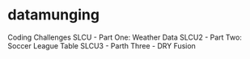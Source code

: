 # datamunging
Coding Challenges
SLCU - Part One: Weather Data
SLCU2 - Part Two: Soccer League Table
SLCU3 - Parth Three - DRY Fusion
